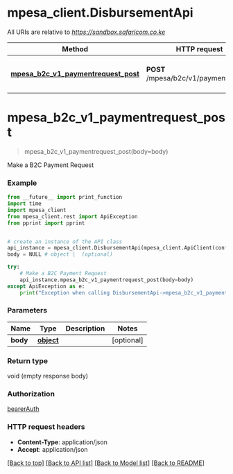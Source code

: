 # mpesa_client.DisbursementApi

All URIs are relative to *https://sandbox.safaricom.co.ke*

Method | HTTP request | Description
------------- | ------------- | -------------
[**mpesa_b2c_v1_paymentrequest_post**](DisbursementApi.md#mpesa_b2c_v1_paymentrequest_post) | **POST** /mpesa/b2c/v1/paymentrequest | Make a B2C Payment Request

# **mpesa_b2c_v1_paymentrequest_post**
> mpesa_b2c_v1_paymentrequest_post(body=body)

Make a B2C Payment Request

### Example
```python
from __future__ import print_function
import time
import mpesa_client
from mpesa_client.rest import ApiException
from pprint import pprint


# create an instance of the API class
api_instance = mpesa_client.DisbursementApi(mpesa_client.ApiClient(configuration))
body = NULL # object |  (optional)

try:
    # Make a B2C Payment Request
    api_instance.mpesa_b2c_v1_paymentrequest_post(body=body)
except ApiException as e:
    print("Exception when calling DisbursementApi->mpesa_b2c_v1_paymentrequest_post: %s\n" % e)
```

### Parameters

Name | Type | Description  | Notes
------------- | ------------- | ------------- | -------------
 **body** | [**object**](object.md)|  | [optional] 

### Return type

void (empty response body)

### Authorization

[bearerAuth](../README.md#bearerAuth)

### HTTP request headers

 - **Content-Type**: application/json
 - **Accept**: application/json

[[Back to top]](#) [[Back to API list]](../README.md#documentation-for-api-endpoints) [[Back to Model list]](../README.md#documentation-for-models) [[Back to README]](../README.md)

